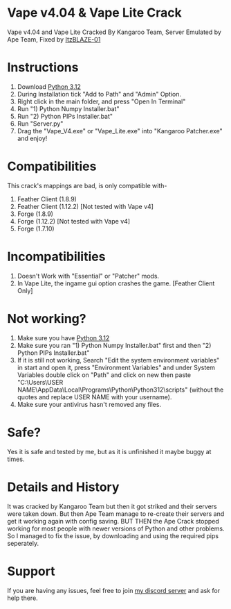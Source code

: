 # Vape v4.04 & Vape Lite Crack
Vape v4.04 and Vape Lite Cracked By Kangaroo Team, Server Emulated by Ape Team, Fixed by [ItzBLAZE-01](https://github.com/ItzBLAZE-01)

# Instructions
1) Download [Python 3.12](https://www.python.org/downloads/release/python-3120/)
2) During Installation tick "Add to Path" and "Admin" Option.
3) Right click in the main folder, and press "Open In Terminal"
4) Run "1) Python Numpy Installer.bat"
5) Run "2) Python PIPs Installer.bat"
8) Run "Server.py"
7) Drag the "Vape_V4.exe" or "Vape_Lite.exe" into "Kangaroo Patcher.exe" and enjoy!

# Compatibilities 
This crack's mappings are bad, is only compatible with-
1) Feather Client (1.8.9)
2) Feather Client (1.12.2) [Not tested with Vape v4]
3) Forge (1.8.9)
4) Forge (1.12.2) [Not tested with Vape v4]
5) Forge (1.7.10)

# Incompatibilities
1) Doesn't Work with "Essential" or "Patcher" mods.
2) In Vape Lite, the ingame gui option crashes the game. [Feather Client Only]

# Not working?
1) Make sure you have [Python 3.12](https://www.python.org/downloads/release/python-3120/)
2) Make sure you ran "1) Python Numpy Installer.bat" first and then "2) Python PIPs Installer.bat"
3) If it is still not working, Search "Edit the system environment variables" in start and open it, press "Environment Variables" and under System Variables double click on "Path" and click on new then paste "C:\Users\USER NAME\AppData\Local\Programs\Python\Python312\scripts" (without the quotes and replace USER NAME with your username).
4) Make sure your antivirus hasn't removed any files.

# Safe?
Yes it is safe and tested by me, but as it is unfinished it maybe buggy at times.

# Details and History
It was cracked by Kangaroo Team but then it got striked and their servers were taken down.
But then Ape Team manage to re-create their servers and get it working again with config saving.
BUT THEN the Ape Crack stopped working for most people with newer versions of Python and other problems.
So I managed to fix the issue, by downloading and using the required pips seperately.

# Support
If you are having any issues, feel free to join [my discord server](https://discord.gg/bsPGdxsZYK) and ask for help there.
